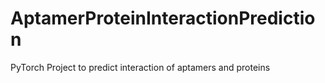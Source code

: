 # AptamerProteinInteractionPrediction

PyTorch Project to predict interaction of aptamers and proteins